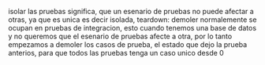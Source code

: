 isolar las pruebas significa, que un esenario de pruebas no puede afectar a otras, ya que es unica es decir isolada,
teardown: demoler normalemente se ocupan en pruebas de integracion, esto cuando tenemos una base de datos y no queremos que el esenario de pruebas afecte a otra, por lo tanto empezamos a demoler los casos de prueba, el estado que dejo la prueba anterios, para que todos las pruebas tenga un caso unico desde 0
